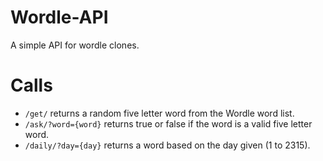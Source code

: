 # Wordle-API
A simple API for wordle clones.

# Calls
- `/get/` returns a random five letter word from the Wordle word list.
- `/ask/?word={word}` returns true or false if the word is a valid five letter word.
- `/daily/?day={day}` returns a word based on the day given (1 to 2315).